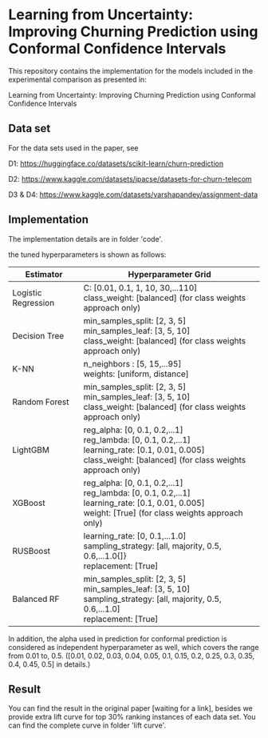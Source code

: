 # Learning from Uncertainty: Improving Churning Prediction using Conformal Confidence Intervals


This repository contains the implementation for the models included in the experimental comparison as presented in:

Learning from Uncertainty: Improving Churning Prediction using Conformal Confidence Intervals 

## Data set 

For the data sets used in the paper, see

D1: https://huggingface.co/datasets/scikit-learn/churn-prediction

D2: https://www.kaggle.com/datasets/jpacse/datasets-for-churn-telecom

D3 & D4: https://www.kaggle.com/datasets/varshapandey/assignment-data 

## Implementation 
The implementation details are in folder 'code'.

the tuned hyperparameters is shown as follows:

| Estimator |  Hyperparameter Grid |
| --- | --- |
| Logistic Regression  |  C: [0.01, 0.1, 1, 10, 30,...110] <br> class_weight: [balanced] (for class weights approach only)  |
| Decision Tree   |  min_samples_split: [2, 3, 5] <br> min_samples_leaf: [3, 5, 10] <br> class_weight: [balanced] (for class weights approach only) | 
| K-NN |  n_neighbors : [5, 15,...95] <br> weights: [uniform, distance] | 
| Random Forest   |  min_samples_split: [2, 3, 5] <br> min_samples_leaf: [3, 5, 10] <br> class_weight: [balanced] (for class weights approach only) | 
| LightGBM   |  reg_alpha: [0, 0.1, 0.2,...1] <br> reg_lambda: [0, 0.1, 0.2,...1] <br> learning_rate: [0.1, 0.01, 0.005] <br> class_weight: [balanced] (for class weights approach only)  | 
| XGBoost    |  reg_alpha: [0, 0.1, 0.2,...1] <br> reg_lambda: [0, 0.1, 0.2,...1] <br> learning_rate: [0.1, 0.01, 0.005] <br> weight: [True] (for class weights approach only) | 
| RUSBoost    |  learning_rate: [0, 0.1,...1.0] <br> sampling_strategy: [all, majority, 0.5, 0.6,...1.0{]} <br> replacement: [True] | 
| Balanced RF  |  min_samples_split: [2, 3, 5] <br> min_samples_leaf: [3, 5, 10] <br> sampling_strategy: [all, majority, 0.5, 0.6,...1.0] <br> replacement: [True] | 

In addition, the alpha used in prediction for conformal prediction is considered as independent hyperparameter as well, which covers the range from 0.01 to, 0.5. ([0.01, 0.02, 0.03, 0.04, 0.05, 0.1, 0.15, 0.2, 0.25, 0.3, 0.35, 0.4, 0.45, 0.5] in details.)

## Result
You can find the result in the original paper [waiting for a link], besides we provide extra lift curve for top 30% ranking instances of each data set. You can find the complete curve in folder 'lift curve'.

